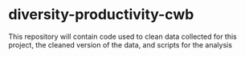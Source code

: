# diversity-productivity-cwb
This repository will contain code used to clean data collected for this project, the cleaned version of the data, and scripts for the analysis
